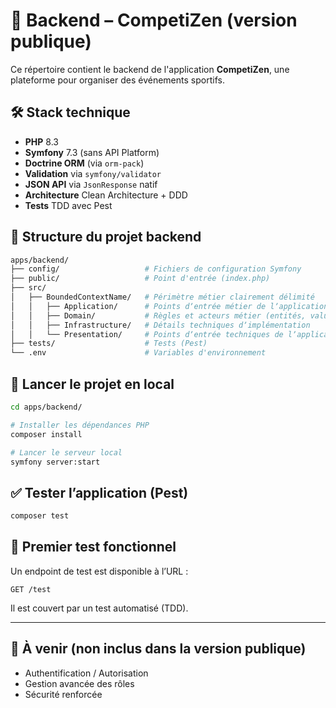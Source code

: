 # 🧠 Backend – CompetiZen (version publique)

Ce répertoire contient le backend de l'application **CompetiZen**, une plateforme pour organiser des événements sportifs.

## 🛠️ Stack technique

- **PHP** 8.3
- **Symfony** 7.3 (sans API Platform)
- **Doctrine ORM** (via `orm-pack`)
- **Validation** via `symfony/validator`
- **JSON API** via `JsonResponse` natif
- **Architecture** Clean Architecture + DDD
- **Tests** TDD avec Pest

## 📁 Structure du projet backend

```bash
apps/backend/
├── config/                   # Fichiers de configuration Symfony
├── public/                   # Point d'entrée (index.php)
├── src/
│   ├── BoundedContextName/   # Périmètre métier clairement délimité
│   │   ├── Application/      # Points dʼentrée métier de lʼapplication
│   │   ├── Domain/           # Règles et acteurs métier (entités, value objects, etc.)
│   │   ├── Infrastructure/   # Détails techniques dʼimplémentation
│   │   └── Presentation/     # Points dʼentrée techniques de lʼapplication
├── tests/                    # Tests (Pest)
└── .env                      # Variables d'environnement
```

## 🚀 Lancer le projet en local

```bash
cd apps/backend/

# Installer les dépendances PHP
composer install

# Lancer le serveur local
symfony server:start
```

## ✅ Tester l’application (Pest)

```bash
composer test
```

## 🧪 Premier test fonctionnel

Un endpoint de test est disponible à l’URL :

```
GET /test
```

Il est couvert par un test automatisé (TDD).

---

## 🔐 À venir (non inclus dans la version publique)

- Authentification / Autorisation
- Gestion avancée des rôles
- Sécurité renforcée
